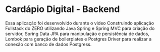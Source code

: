 # Cardápio Digital - Backend

Essa aplicação foi desenvolvido durante o video Construindo aplicação Fullstack do ZERO utilizando Java Spring e Spring MVC para criação do servidor, Spring Data JPA para manipulação e 
persistência de dados, Lombok para geração de boilerplates e Postgres Driver para realizar a conexão com banco de dados Postgress.
